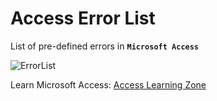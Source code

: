 # Access Error List
List of pre-defined errors in **`Microsoft Access`**

![ErrorList](https://github.com/user-attachments/assets/3ba61d28-b570-44f0-83dc-65f466d23700)

Learn Microsoft Access: [Access Learning Zone](https://www.599cd.com)
